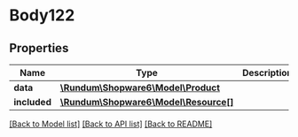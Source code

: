 # Body122

## Properties
Name | Type | Description | Notes
------------ | ------------- | ------------- | -------------
**data** | [**\Rundum\Shopware6\Model\Product**](Product.md) |  | [optional] 
**included** | [**\Rundum\Shopware6\Model\Resource[]**](Resource.md) |  | [optional] 

[[Back to Model list]](../../README.md#documentation-for-models) [[Back to API list]](../../README.md#documentation-for-api-endpoints) [[Back to README]](../../README.md)

